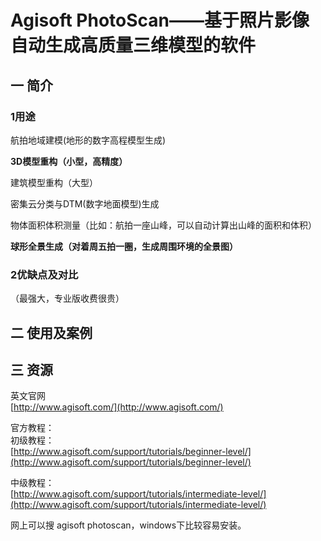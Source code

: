# Agisoft PhotoScan——基于照片影像自动生成高质量三维模型的软件

## 一 简介

### 1用途

航拍地域建模\(地形的数字高程模型生成\)

**3D模型重构（小型，高精度）**

建筑模型重构（大型）

密集云分类与DTM\(数字地面模型\)生成

物体面积体积测量（比如：航拍一座山峰，可以自动计算出山峰的面积和体积）

**球形全景生成（对着周五拍一圈，生成周围环境的全景图）**

### 2优缺点及对比

（最强大，专业版收费很贵）

## 二 使用及案例

## 三 资源

英文官网  
[http://www.agisoft.com/](http://www.agisoft.com/)

官方教程：  
初级教程：  
[http://www.agisoft.com/support/tutorials/beginner-level/](http://www.agisoft.com/support/tutorials/beginner-level/)

中级教程：  
[http://www.agisoft.com/support/tutorials/intermediate-level/](http://www.agisoft.com/support/tutorials/intermediate-level/)

网上可以搜 agisoft photoscan，windows下比较容易安装。

